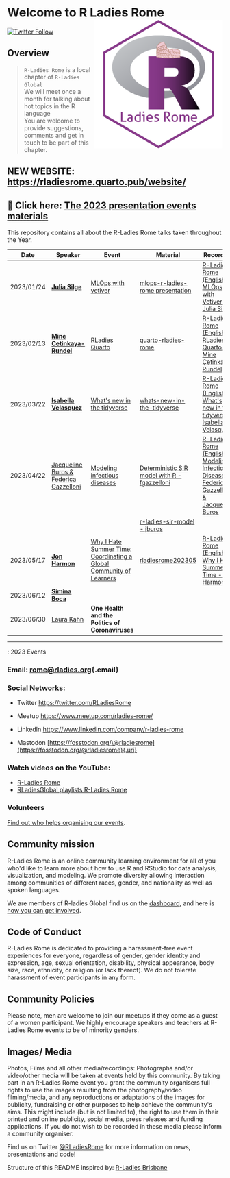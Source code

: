 # Welcome to R Ladies Rome<img src="organisersKit/logo/logo.png" alt="R Ladies Rome" align="right" width="300" height="300"/>

[![Twitter Follow](https://img.shields.io/twitter/follow/RLadiesRome.svg?style=social)](https://twitter.com/RLadiesRome)

## Overview

> `R-Ladies Rome` is a local chapter of `R-Ladies Global`<br>We will meet once a month for talking about hot topics in the R language<br>You are welcome to provide suggestions, comments and get in touch to be part of this chapter.

## NEW WEBSITE: <https://rladiesrome.quarto.pub/website/>

## 🔭 Click here: [The 2023 presentation events materials](https://github.com/rladies/meetup-presentations_rome/tree/main/events/2023)

This repository contains all about the R-Ladies Rome talks taken throughout the Year.

| Date       | Speaker                                                                                         | Event                                                                                                                        | Material                                                                                                       | Recording                                                                                                                                      | Intro                                                                 |
|------------|------------|------------|------------|-------------|------------|
| 2023/01/24 | [**Julia Silge**](https://juliasilge.com/)                                                      | [MLOps with vetiver](https://www.meetup.com/rladies-rome/events/289517054/)                                                  | [mlops-r-ladies-rome presentation](https://juliasilge.github.io/mlops-r-ladies-rome)                           | [R-Ladies Rome (English) - MLOps with Vetiver - Julia Silge](https://www.youtube.com/watch?v=PPB-iG8SexE)                                      | [Intro presentation-Jan23](https://rladiesrome.quarto.pub/jan242023/) |
| 2023/02/13 | [**Mine Cetinkaya-Rundel**](https://mine-cr.com/)                                               | [RLadies Quarto](https://www.meetup.com/rladies-rome/events/290673316/)                                                      | [quarto-rladies-rome](https://github.com/mine-cetinkaya-rundel/quarto-rladies-rome)                            | [R-Ladies Rome (English) - RLadies Quarto - Mine Çetinkaya-Rundel](https://www.youtube.com/watch?v=lV-vUI--Pv0)                                | [Intro presentation-Feb23](https://rladiesrome.quarto.pub/feb132023/) |
| 2023/03/22 | [**Isabella Velasquez**](https://github.com/ivelasq)                                            | [What's new in the tidyverse](https://www.meetup.com/rladies-rome/events/291643998/)                                         | [whats-new-in-the-tidyverse](https://github.com/ivelasq/2023-03-22_whats-new-in-the-tidyverse)                 | [R-Ladies Rome (English) - What's new in the tidyverse - Isabella Velasquez](https://www.youtube.com/watch?v=QgjRe8uorL8&t=14s)                | [Intro presentation-Mar23](https://rladiesrome.quarto.pub/mar222023/) |
| 2023/04/22 | [Jacqueline Buros & Federica Gazzelloni](https://www.meetup.com/rladies-rome/events/292629944/) | [Modeling infectious diseases](https://www.meetup.com/rladies-rome/events/292629944/)                                        | [Deterministic SIR model with R - fgazzelloni](https://fgazzelloni.quarto.pub/deterministic-sir-model-with-r/) | [R-Ladies Rome (English) - Modeling Infectious Diseases - Federica Gazzelloni & Jacqueline Buros](https://www.youtube.com/watch?v=-3mcwchd-w4) | [Intro presentation-Apr23](https://rladiesrome.quarto.pub/apr222023/) |
|            |                                                                                                 |                                                                                                                              | [r-ladies-sir-model - jburos](https://github.com/jburos/r-ladies-sir-model)                                    |                                                                                                                                                |                                                                       |
| 2023/05/17 | [**Jon Harmon**](https://twitter.com/JonTheGeek)                                                | [Why I Hate Summer Time: Coordinating a Global Community of Learners](https://www.meetup.com/rladies-rome/events/293141908/) | [rladiesrome202305](https://r4ds.io/rladiesrome202305)                                                         | [R-Ladies Rome (English) - Why I Hate Summer Time - Jon Harmon](https://www.youtube.com/watch?v=E68Cf8BWl30&t=2s)                              | [Intro presentation-May17](https://rladiesrome.quarto.pub/may172023/) |
| 2023/06/12 | [**Simina Boca**](https://www.linkedin.com/in/simina-boca-6131a539/)                            |                                                                                                                              |                                                                                                                |                                                                                                                                                |                                                                       |
| 2023/06/30 | [Laura Kahn](https://www.linkedin.com/in/laura-kahn-79b01510/)                                  | **One Health and the Politics of Coronaviruses**                                                                             |                                                                                                                |                                                                                                                                                |                                                                       |

------------------------------------------------------------------------

<!-- TABLE END -->

: 2023 Events

### Email: [rome\@rladies.org](mailto:rome@rladies.org){.email}

### Social Networks:

-   Twitter <https://twitter.com/RLadiesRome>

-   Meetup <https://www.meetup.com/rladies-rome/>

-   LinkedIn <https://www.linkedin.com/company/r-ladies-rome>

-   Mastodon [https://fosstodon.org/\@rladiesrome](https://fosstodon.org/@rladiesrome){.uri}

### Watch videos on the YouTube:

-   [R-Ladies Rome](https://www.youtube.com/@rladiesrome)
-   [RLadiesGlobal playlists R-Ladies Rome](https://www.youtube.com/c/RLadiesGlobal/playlists)

### Volunteers

[Find out who helps organising our events](https://github.com/rladies/meetup-presentations_rome/blob/master/organisersKit/volunteers.md).

## Community mission

R-Ladies Rome is an online community learning environment for all of you who'd like to learn more about how to use R and RStudio for data analysis, visualization, and modeling. We promote diversity allowing interaction among communities of different races, gender, and nationality as well as spoken languages.

We are members of R-ladies Global find us on the [dashboard](https://gqueiroz.shinyapps.io/rshinylady/), and here is [how you can get involved](https://rladies.org/about-us/).

## Code of Conduct

R-Ladies Rome is dedicated to providing a harassment-free event experiences for everyone, regardless of gender, gender identity and expression, age, sexual orientation, disability, physical appearance, body size, race, ethnicity, or religion (or lack thereof). We do not tolerate harassment of event participants in any form.

## Community Policies

Please note, men are welcome to join our meetups if they come as a guest of a women participant. We highly encourage speakers and teachers at R-Ladies Rome events to be of minority genders.

## Images/ Media

Photos, Films and all other media/recordings: Photographs and/or video/other media will be taken at events held by this community. By taking part in an R-Ladies Rome event you grant the community organisers full rights to use the images resulting from the photography/video filming/media, and any reproductions or adaptations of the images for publicity, fundraising or other purposes to help achieve the community's aims. This might include (but is not limited to), the right to use them in their printed and online publicity, social media, press releases and funding applications. If you do not wish to be recorded in these media please inform a community organiser.

Find us on Twitter [\@RLadiesRome](https://twitter.com/RLadiesRome) for more information on news, presentations and code!

Structure of this README inspired by: [R-Ladies Brisbane](https://github.com/rladies/meetup-presentations_brisbane)

